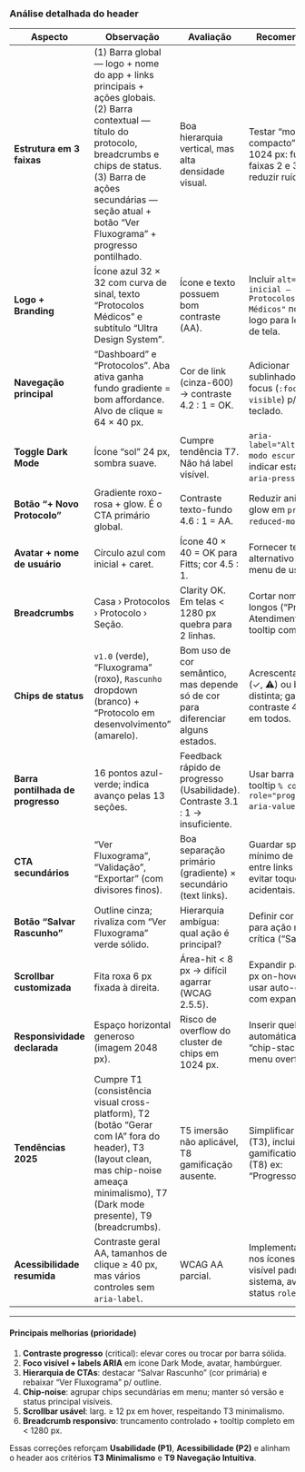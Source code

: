### Análise detalhada do header

| Aspecto                           | Observação                                                                                                                                                                                                                                               | Avaliação                                                                        | Recomendação                                                                                |
| --------------------------------- | -------------------------------------------------------------------------------------------------------------------------------------------------------------------------------------------------------------------------------------------------------- | -------------------------------------------------------------------------------- | ------------------------------------------------------------------------------------------- |
| **Estrutura em 3 faixas**         | (1) Barra global ― logo + nome do app + links principais + ações globais.<br>(2) Barra contextual ― título do protocolo, breadcrumbs e chips de status.<br>(3) Barra de ações secundárias ― seção atual + botão “Ver Fluxograma” + progresso pontilhado. | Boa hierarquia vertical, mas alta densidade visual.                              | Testar “modo compacto” em ≤ 1024 px: fundir faixas 2 e 3 para reduzir ruído.                |
| **Logo + Branding**               | Ícone azul 32 × 32 com curva de sinal, texto “Protocolos Médicos” e subtítulo “Ultra Design System”.                                                                                                                                                     | Ícone e texto possuem bom contraste (AA).                                        | Incluir `alt="Página inicial – Protocolos Médicos"` no `<a>` do logo para leitores de tela. |
| **Navegação principal**           | “Dashboard” e “Protocolos”. Aba ativa ganha fundo gradiente = bom affordance.<br>Alvo de clique ≈ 64 × 40 px.                                                                                                                                            | Cor de link (cinza-600) → contraste 4.2 : 1 = OK.                                | Adicionar sublinhado on-focus (`:focus-visible`) p/ teclado.                                |
| **Toggle Dark Mode**              | Ícone “sol” 24 px, sombra suave.                                                                                                                                                                                                                         | Cumpre tendência T7. Não há label visível.                                       | `aria-label="Alternar modo escuro"` + indicar estado com `aria-pressed`.                    |
| **Botão “+ Novo Protocolo”**      | Gradiente roxo-rosa + glow. É o CTA primário global.                                                                                                                                                                                                     | Contraste texto-fundo 4.6 : 1 = AA.                                              | Reduzir animação glow em `prefers-reduced-motion`.                                          |
| **Avatar + nome de usuário**      | Círculo azul com inicial + caret.                                                                                                                                                                                                                        | Ícone 40 × 40 = OK para Fitts; cor 4.5 : 1.                                      | Fornecer texto alternativo (“Abrir menu de usuário”).                                       |
| **Breadcrumbs**                   | Casa › Protocolos › Protocolo › Seção.                                                                                                                                                                                                                   | Clarity OK. Em telas < 1280 px quebra para 2 linhas.                             | Cortar nomes longos (“Prot. Atendimento…”) + tooltip completo.                              |
| **Chips de status**               | `v1.0` (verde), “Fluxograma” (roxo), `Rascunho` dropdown (branco) + “Protocolo em desenvolvimento” (amarelo).                                                                                                                                            | Bom uso de cor semântico, mas depende só de cor para diferenciar alguns estados. | Acrescentar ícone (✓, ⚠) ou borda distinta; garantir contraste 4.5 : 1 em todos.           |
| **Barra pontilhada de progresso** | 16 pontos azul-verde; indica avanço pelas 13 seções.                                                                                                                                                                                                     | Feedback rápido de progresso (Usabilidade). Contraste 3.1 : 1 → insuficiente.    | Usar barra sólida + tooltip `% concluído`; `role="progressbar" aria-valuenow="…"`.          |
| **CTA secundários**               | “Ver Fluxograma”, “Validação”, “Exportar” (com divisores finos).                                                                                                                                                                                         | Boa separação primário (gradiente) × secundário (text links).                    | Guardar spacing mínimo de 16 px entre links para evitar toques acidentais.                  |
| **Botão “Salvar Rascunho”**       | Outline cinza; rivaliza com “Ver Fluxograma” verde sólido.                                                                                                                                                                                               | Hierarquia ambígua: qual ação é principal?                                       | Definir cor primária para ação mais crítica (“Salvar”).                                     |
| **Scrollbar customizada**         | Fita roxa 6 px fixada à direita.                                                                                                                                                                                                                         | Área-hit < 8 px → difícil agarrar (WCAG 2.5.5).                                  | Expandir para 12 px on-hover ou usar auto-ocultar com expansão.                             |
| **Responsividade declarada**      | Espaço horizontal generoso (imagem 2048 px).                                                                                                                                                                                                             | Risco de overflow do cluster de chips em 1024 px.                                | Inserir quebra automática em “chip-stack” + menu overflow “…”.                              |
| **Tendências 2025**               | Cumpre T1 (consistência visual cross-platform), T2 (botão “Gerar com IA” fora do header), T3 (layout clean, mas chip-noise ameaça minimalismo), T7 (Dark mode presente), T9 (breadcrumbs).                                                               | T5 imersão não aplicável, T8 gamificação ausente.                                | Simplificar chips (T3), incluir gamification light (T8) ex: “Progresso 8/13”.               |
| **Acessibilidade resumida**       | Contraste geral AA, tamanhos de clique ≥ 40 px, mas vários controles sem `aria-label`.                                                                                                                                                                   | WCAG AA parcial.                                                                 | Implementar labels nos ícones, foco visível padrão sistema, avisos de status `role=status`. |

---

#### Principais melhorias (prioridade)

1. **Contraste progresso** (critical): elevar cores ou trocar por barra sólida.
2. **Foco visível + labels ARIA** em ícone Dark Mode, avatar, hambúrguer.
3. **Hierarquia de CTAs**: destacar “Salvar Rascunho” (cor primária) e rebaixar “Ver Fluxograma” p/ outline.
4. **Chip-noise**: agrupar chips secundárias em menu; manter só versão e status principal visíveis.
5. **Scrollbar usável**: larg. ≥ 12 px em hover, respeitando T3 minimalismo.
6. **Breadcrumb responsivo**: truncamento controlado + tooltip completo em < 1280 px.

Essas correções reforçam **Usabilidade (P1)**, **Acessibilidade (P2)** e alinham o header aos critérios **T3 Minimalismo** e **T9 Navegação Intuitiva**.
